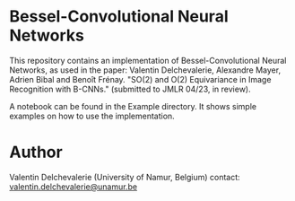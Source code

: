 # Bessel-Convolutional Neural Networks
 
This repository contains an implementation of Bessel-Convolutional Neural Networks, as used in the paper: Valentin Delchevalerie, Alexandre Mayer, Adrien Bibal and Benoît Frénay. "SO(2) and O(2) Equivariance in Image Recognition with B-CNNs." (submitted to JMLR 04/23, in review).

A notebook can be found in the Example directory. It shows simple examples on how to use the implementation.

# Author
Valentin Delchevalerie (University of Namur, Belgium)
contact: valentin.delchevalerie@unamur.be